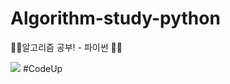 # Algorithm-study-python
👩‍💻알고리즘 공부! - 파이썬 👨‍💻


<img src="https://img.shields.io/badge/steps-blue?style=flat-square&logo=simpleicons에서_아이콘이름&logoColor=white"/></a>   #CodeUp

